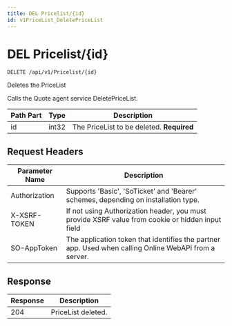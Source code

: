```yaml
---
title: DEL Pricelist/{id}
id: v1PriceList_DeletePriceList
---
```


# DEL Pricelist/{id}

```http
DELETE /api/v1/Pricelist/{id}
```

Deletes the PriceList

Calls the Quote agent service DeletePriceList.




| Path Part | Type | Description |
|-----------|------|-------------|
| id | int32 | The PriceList to be deleted. **Required** |



## Request Headers

| Parameter Name | Description |
|----------------|-------------|
| Authorization  | Supports 'Basic', 'SoTicket' and 'Bearer' schemes, depending on installation type. |
| X-XSRF-TOKEN   | If not using Authorization header, you must provide XSRF value from cookie or hidden input field |
| SO-AppToken | The application token that identifies the partner app. Used when calling Online WebAPI from a server. |


## Response


| Response | Description |
|----------------|-------------|
| 204 | PriceList deleted. |